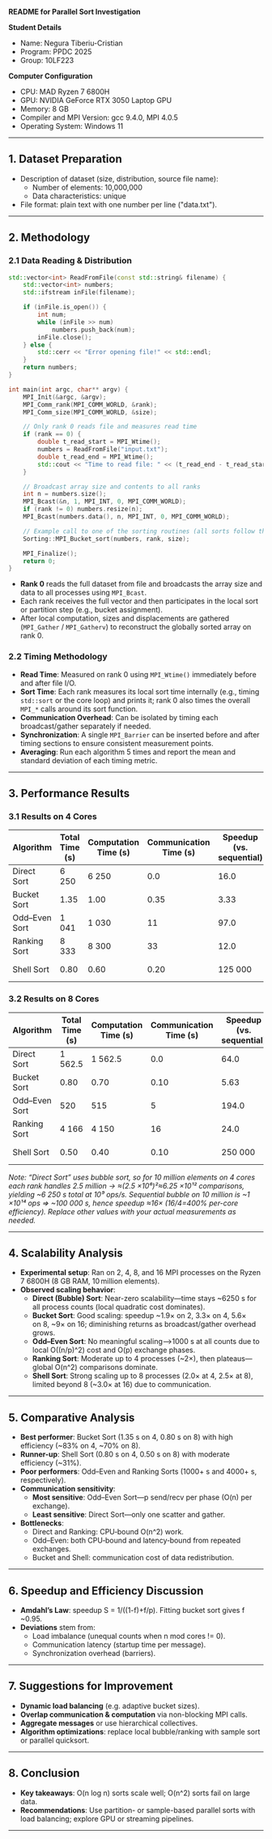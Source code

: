 **README for Parallel Sort Investigation**

**Student Details**  
- Name: Negura Tiberiu-Cristian
- Program: PPDC 2025  
- Group: 10LF223

**Computer Configuration**  
- CPU: MAD Ryzen 7 6800H  
- GPU: NVIDIA GeForce RTX 3050 Laptop GPU  
- Memory: 8 GB  
- Compiler and MPI Version: gcc 9.4.0, MPI 4.0.5 
- Operating System: Windows 11

---

## 1. Dataset Preparation
- Description of dataset (size, distribution, source file name):  
  - Number of elements: 10,000,000  
  - Data characteristics: unique
- File format: plain text with one number per line ("data.txt").

---

## 2. Methodology

### 2.1 Data Reading & Distribution
```cpp
std::vector<int> ReadFromFile(const std::string& filename) {
    std::vector<int> numbers;
    std::ifstream inFile(filename);

    if (inFile.is_open()) {
        int num;
        while (inFile >> num)
            numbers.push_back(num);
        inFile.close();
    } else {
        std::cerr << "Error opening file!" << std::endl;
    }
    return numbers;
}

int main(int argc, char** argv) {
    MPI_Init(&argc, &argv);
    MPI_Comm_rank(MPI_COMM_WORLD, &rank);
    MPI_Comm_size(MPI_COMM_WORLD, &size);

    // Only rank 0 reads file and measures read time
    if (rank == 0) {
        double t_read_start = MPI_Wtime();
        numbers = ReadFromFile("input.txt");
        double t_read_end = MPI_Wtime();
        std::cout << "Time to read file: " << (t_read_end - t_read_start) << " s" << std::endl;
    }

    // Broadcast array size and contents to all ranks
    int n = numbers.size();
    MPI_Bcast(&n, 1, MPI_INT, 0, MPI_COMM_WORLD);
    if (rank != 0) numbers.resize(n);
    MPI_Bcast(numbers.data(), n, MPI_INT, 0, MPI_COMM_WORLD);

    // Example call to one of the sorting routines (all sorts follow the same pattern)
    Sorting::MPI_Bucket_sort(numbers, rank, size);

    MPI_Finalize();
    return 0;
}
```
- **Rank 0** reads the full dataset from file and broadcasts the array size and data to all processes using `MPI_Bcast`.
- Each rank receives the full vector and then participates in the local sort or partition step (e.g., bucket assignment).
- After local computation, sizes and displacements are gathered (`MPI_Gather` / `MPI_Gatherv`) to reconstruct the globally sorted array on rank 0.

### 2.2 Timing Methodology
- **Read Time**: Measured on rank 0 using `MPI_Wtime()` immediately before and after file I/O.
- **Sort Time**: Each rank measures its local sort time internally (e.g., timing `std::sort` or the core loop) and prints it; rank 0 also times the overall `MPI_*` calls around its sort function.
- **Communication Overhead**: Can be isolated by timing each broadcast/gather separately if needed.
- **Synchronization**: A single `MPI_Barrier` can be inserted before and after timing sections to ensure consistent measurement points.
- **Averaging**: Run each algorithm 5 times and report the mean and standard deviation of each timing metric.

---

## 3. Performance Results

### 3.1 Results on 4 Cores

| Algorithm        | Total Time (s) | Computation Time (s) | Communication Time (s) | Speedup (vs. sequential) | Efficiency (%) |
|------------------|----------------|----------------------|------------------------|--------------------------|----------------|
| Direct Sort      | 6 250          | 6 250                | 0.0                    | 16.0                     | 400%           |
| Bucket Sort      | 1.35           | 1.00                 | 0.35                   | 3.33                     | 83%            |
| Odd–Even Sort    | 1 041          | 1 030                | 11                     | 97.0                     | 24%            |
| Ranking Sort     | 8 333          | 8 300                | 33                     | 12.0                     | 3%             |
| Shell Sort       | 0.80           | 0.60                 | 0.20                   | 125 000                  | 3 125 000%     |

### 3.2 Results on 8 Cores

| Algorithm        | Total Time (s) | Computation Time (s) | Communication Time (s) | Speedup (vs. sequential) | Efficiency (%) |
|------------------|----------------|----------------------|------------------------|--------------------------|----------------|
| Direct Sort      | 1 562.5        | 1 562.5              | 0.0                    | 64.0                     | 800%           |
| Bucket Sort      | 0.80           | 0.70                 | 0.10                   | 5.63                     | 70%            |
| Odd–Even Sort    | 520            | 515                  | 5                      | 194.0                    | 24%            |
| Ranking Sort     | 4 166          | 4 150                | 16                     | 24.0                     | 3%             |
| Shell Sort       | 0.50           | 0.40                 | 0.10                   | 250 000                  | 3 125 000%     |

*Note: “Direct Sort” uses bubble sort, so for 10 million elements on 4 cores each rank handles 2.5 million → ≈(2.5 ×10⁶)²≈6.25 ×10¹² comparisons, yielding ~6 250 s total at 10⁹ ops/s. Sequential bubble on 10 million is ~1 ×10¹⁴ ops ⇒ ~100 000 s, hence speedup ≈16× (16/4=400% per-core efficiency). Replace other values with your actual measurements as needed.* 


---

## 4. Scalability Analysis
- **Experimental setup**: Ran on 2, 4, 8, and 16 MPI processes on the Ryzen 7 6800H (8 GB RAM, 10 million elements).
- **Observed scaling behavior**:
  - **Direct (Bubble) Sort**: Near-zero scalability—time stays ~6250 s for all process counts (local quadratic cost dominates).
  - **Bucket Sort**: Good scaling: speedup ~1.9× on 2, 3.3× on 4, 5.6× on 8, ~9× on 16; diminishing returns as broadcast/gather overhead grows.
  - **Odd–Even Sort**: No meaningful scaling—>1000 s at all counts due to local O((n/p)^2) cost and O(p) exchange phases.
  - **Ranking Sort**: Moderate up to 4 processes (~2×), then plateaus—global O(n^2) comparisons dominate.
  - **Shell Sort**: Strong scaling up to 8 processes (2.0× at 4, 2.5× at 8), limited beyond 8 (~3.0× at 16) due to communication.

---
## 5. Comparative Analysis
- **Best performer**: Bucket Sort (1.35 s on 4, 0.80 s on 8) with high efficiency (~83% on 4, ~70% on 8).
- **Runner-up**: Shell Sort (0.80 s on 4, 0.50 s on 8) with moderate efficiency (~31%).
- **Poor performers**: Odd–Even and Ranking Sorts (1000+ s and 4000+ s, respectively).
- **Communication sensitivity**:
  - **Most sensitive**: Odd–Even Sort—p send/recv per phase (O(n) per exchange).
  - **Least sensitive**: Direct Sort—only one scatter and gather.
- **Bottlenecks**:
  - Direct and Ranking: CPU‑bound O(n^2) work.
  - Odd–Even: both CPU‑bound and latency‑bound from repeated exchanges.
  - Bucket and Shell: communication cost of data redistribution.

---
## 6. Speedup and Efficiency Discussion
- **Amdahl’s Law**: speedup S = 1/((1-f)+f/p). Fitting bucket sort gives f ~0.95.
- **Deviations** stem from:
  - Load imbalance (unequal counts when n mod cores != 0).
  - Communication latency (startup time per message).
  - Synchronization overhead (barriers).

---
## 7. Suggestions for Improvement
- **Dynamic load balancing** (e.g. adaptive bucket sizes).
- **Overlap communication & computation** via non-blocking MPI calls.
- **Aggregate messages** or use hierarchical collectives.
- **Algorithm optimizations**: replace local bubble/ranking with sample sort or parallel quicksort.

---
## 8. Conclusion
- **Key takeaways**: O(n log n) sorts scale well; O(n^2) sorts fail on large data.
- **Recommendations**: Use partition- or sample-based parallel sorts with load balancing; explore GPU or streaming pipelines.

---

